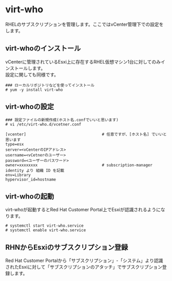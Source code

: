 # virt-who
RHELのサブスクリプションを管理します。ここではvCenter管理下での設定をします。
## virt-whoのインストール
vCenterに管理されているEsxi上に存在するRHEL仮想マシン1台に対してのみインストールします。  
設定に関しても同様です。
```
### ローカルリポジトリなどを使ってインストール
# yum -y install virt-who
```
## virt-whoの設定
```
### 設定ファイルの新規作成(ホスト名.confでいいと思います)
# vi /etc/virt-who.d/vcetner.conf
```
```
[vcenter]                                 # 任意ですが、[ホスト名] でいいと思います
type=esx                                  
server=<vCenterのIPアドレス>
username=<vCetnerのユーザー>
password=<ユーザーのパスワード>
owner=xxxxxxxx                            # subscription-manager identity より 組織 ID を記載
env=Library
hypervisor_id=hostname
```
## virt-whoの起動
virt-whoが起動するとRed Hat Customer Portal上でEsxiが認識されるようになります。
```
# systemctl start virt-who.service
# systemctl enable virt-who.service
```
## RHNからEsxiのサブスクリプション登録
Red Hat Customer Portalから「サブスクリプション」-「システム」より認識されたEsxiに対して「サブスクリプションのアタッチ」でサブスクリプション登録します。
